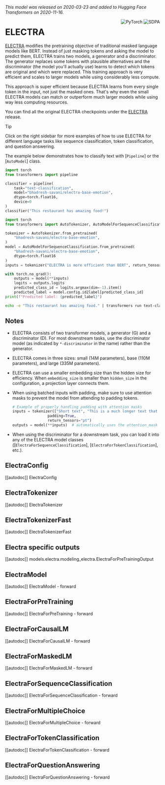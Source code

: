 <!--Copyright 2020 The HuggingFace Team. All rights reserved.

Licensed under the Apache License, Version 2.0 (the "License"); you may not use this file except in compliance with
the License. You may obtain a copy of the License at

http://www.apache.org/licenses/LICENSE-2.0

Unless required by applicable law or agreed to in writing, software distributed under the License is distributed on
an "AS IS" BASIS, WITHOUT WARRANTIES OR CONDITIONS OF ANY KIND, either express or implied. See the License for the
specific language governing permissions and limitations under the License.

⚠️ Note that this file is in Markdown but contain specific syntax for our doc-builder (similar to MDX) that may not be
rendered properly in your Markdown viewer.

-->
*This model was released on 2020-03-23 and added to Hugging Face Transformers on 2020-11-16.*

<div style="float: right;">
    <div class="flex flex-wrap space-x-1">
        <img alt="PyTorch" src="https://img.shields.io/badge/PyTorch-DE3412?style=flat&logo=pytorch&logoColor=white">
        <img alt="SDPA" src="https://img.shields.io/badge/SDPA-DE3412?style=flat&logo=pytorch&logoColor=white">
    </div>
</div>

# ELECTRA

[ELECTRA](https://huggingface.co/papers/2003.10555) modifies the pretraining objective of traditional masked language models like BERT. Instead of just masking tokens and asking the model to predict them, ELECTRA trains two models, a generator and a discriminator. The generator replaces some tokens with plausible alternatives and the discriminator (the model you'll actually use) learns to detect which tokens are original and which were replaced. This training approach is very efficient and scales to larger models while using considerably less compute.

This approach is super efficient because ELECTRA learns from every single token in the input, not just the masked ones. That's why even the small ELECTRA models can match or outperform much larger models while using way less computing resources.

You can find all the original ELECTRA checkpoints under the [ELECTRA](https://huggingface.co/collections/google/electra-release-64ff6e8b18830fabea30a1ab) release.

> [!TIP]
> Click on the right sidebar for more examples of how to use ELECTRA for different language tasks like sequence classification, token classification, and question answering.

The example below demonstrates how to classify text with [`Pipeline`] or the [`AutoModel`] class.

<hfoptions id="usage">
<hfoption id="Pipeline">

```py
import torch
from transformers import pipeline

classifier = pipeline(
    task="text-classification",
    model="bhadresh-savani/electra-base-emotion",
    dtype=torch.float16,
    device=0
)
classifier("This restaurant has amazing food!")
```

</hfoption>
<hfoption id="AutoModel">

```py
import torch
from transformers import AutoTokenizer, AutoModelForSequenceClassification

tokenizer = AutoTokenizer.from_pretrained(
    "bhadresh-savani/electra-base-emotion",
)
model = AutoModelForSequenceClassification.from_pretrained(
    "bhadresh-savani/electra-base-emotion",
    dtype=torch.float16
)
inputs = tokenizer("ELECTRA is more efficient than BERT", return_tensors="pt")

with torch.no_grad():
    outputs = model(**inputs)
    logits = outputs.logits
    predicted_class_id = logits.argmax(dim=-1).item()
    predicted_label = model.config.id2label[predicted_class_id]
print(f"Predicted label: {predicted_label}")
```

</hfoption>
<hfoption id="transformers CLI">

```bash
echo -e "This restaurant has amazing food." | transformers run text-classification --model bhadresh-savani/electra-base-emotion --device 0
```

</hfoption>
</hfoptions>

## Notes

- ELECTRA consists of two transformer models, a generator (G) and a discriminator (D). For most downstream tasks, use the discriminator model (as indicated by `*-discriminator` in the name) rather than the generator.
- ELECTRA comes in three sizes: small (14M parameters), base (110M parameters), and large (335M parameters).
- ELECTRA can use a smaller embedding size than the hidden size for efficiency. When `embedding_size` is smaller than `hidden_size` in the configuration, a projection layer connects them.
- When using batched inputs with padding, make sure to use attention masks to prevent the model from attending to padding tokens.

    ```py
    # Example of properly handling padding with attention masks
    inputs = tokenizer(["Short text", "This is a much longer text that needs padding"],
                    padding=True,
                    return_tensors="pt")
    outputs = model(**inputs)  # automatically uses the attention_mask
    ```

- When using the discriminator for a downstream task, you can load it into any of the ELECTRA model classes ([`ElectraForSequenceClassification`], [`ElectraForTokenClassification`], etc.).

## ElectraConfig

[[autodoc]] ElectraConfig

## ElectraTokenizer

[[autodoc]] ElectraTokenizer

## ElectraTokenizerFast

[[autodoc]] ElectraTokenizerFast

## Electra specific outputs

[[autodoc]] models.electra.modeling_electra.ElectraForPreTrainingOutput

## ElectraModel

[[autodoc]] ElectraModel
    - forward

## ElectraForPreTraining

[[autodoc]] ElectraForPreTraining
    - forward

## ElectraForCausalLM

[[autodoc]] ElectraForCausalLM
    - forward

## ElectraForMaskedLM

[[autodoc]] ElectraForMaskedLM
    - forward

## ElectraForSequenceClassification

[[autodoc]] ElectraForSequenceClassification
    - forward

## ElectraForMultipleChoice

[[autodoc]] ElectraForMultipleChoice
    - forward

## ElectraForTokenClassification

[[autodoc]] ElectraForTokenClassification
    - forward

## ElectraForQuestionAnswering

[[autodoc]] ElectraForQuestionAnswering
    - forward
